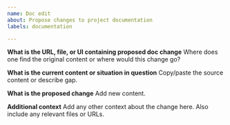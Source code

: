 ```yaml
---
name: Doc edit
about: Propose changes to project documentation
labels: documentation

---
```


**What is the URL, file, or UI containing proposed doc change**
Where does one find the original content or where would this change go?

**What is the current content or situation in question**
Copy/paste the source content or describe gap.

**What is the proposed change**
Add new content.

**Additional context**
Add any other context about the change here. Also include any relevant files or URLs.
